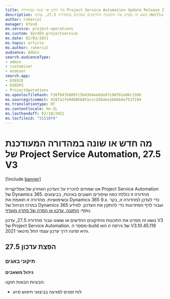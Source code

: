 ```yaml
---
title: מה חדש או שונה במהדורה Project Service Automation Update Release 27.5 Hotfix, V3
description: נושא זה מפרט את התכונות והתיקונים שזמינים במהדורה 27.5, עדכון Hotfix V3 של Project Service Automation.
author: ruhercul
manager: kfend
ms.service: project-operations
ms.custom: dyn365-projectservice
ms.date: 02/03/2021
ms.topic: article
ms.author: ruhercul
audience: Admin
search.audienceType:
- admin
- customizer
- enduser
search.app:
- D365CE
- D365PS
- ProjectOperations
ms.openlocfilehash: f38f847b6097c5b43b4ee6da97c00fb1a00c1506
ms.sourcegitcommit: 418fa1fe9d605b8faccc2d5dee1b04b4e753f194
ms.translationtype: HT
ms.contentlocale: he-IL
ms.lasthandoff: 02/10/2021
ms.locfileid: "5151074"
---
```

# <a name="whats-new-or-changed-in-project-service-automation-update-release-275-v3"></a>מה חדש או שונה במהדורה המעודכנת של Project Service Automation, 27.5 V3

[!include [banner](../includes/psa-now-project-operations.md)]

אנו שמחים להכריז על העדכון האחרון של אפליקציית Project Service Automation של Dynamics 365. מהדורה זו כוללת כמה שיפורים חשובים באיכות, בביצועים ובשימושיות. מהדורה זו תואמת את Dynamics 365 9.x. כדי לעדכן למהדורה זו, בקר במרכז הניהול של Dynamics 365 ועבור לדף הפתרונות כדי להתקין את העדכון. למידע נוסף: [התקנה, עדכון או הסרה של פתרון מועדף](https://docs.microsoft.com/power-platform/admin/install-remove-preferred-solution).

נושא זה מפרט את התכונות והתיקונים החדשים או ששונו עבור מהדורה 27.5, עדכון V3 של Project Service Automation. מספר ה-build של גירסה זו הוא V3.10.45.119 והיא זמינה דרך עדכון עצמי החל מינואר 2021.

## <a name="update-release-275"></a>הפצת עדכון 27.5

### <a name="bug-fixes"></a>תיקוני באגים


**ניהול משאבים**

הבעיות הבאות תוקנו:

- לוח זמנים לפגיעה בביצועי חיפוש סיוע
